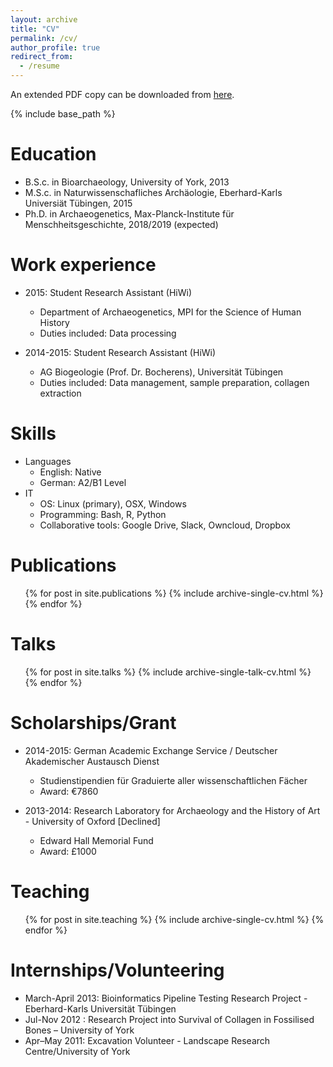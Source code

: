 ```yaml
---
layout: archive
title: "CV"
permalink: /cv/
author_profile: true
redirect_from:
  - /resume
---
```


An extended PDF copy can be downloaded from [here](https://docs.google.com/document/d/1_jQc-ZCjP8dU3cFGzg2hsiW05eeCWCk13qy0FaiXyxk/edit?usp=sharing).

{% include base_path %}

Education
======
* B.S.c. in Bioarchaeology, University of York, 2013
* M.S.c. in Naturwissenschafliches Archäologie, Eberhard-Karls Universiät Tübingen, 2015
* Ph.D. in Archaeogenetics, Max-Planck-Institute für Menschheitsgeschichte, 2018/2019 (expected)

Work experience
======
* 2015: Student Research Assistant (HiWi)
  * Department of Archaeogenetics, MPI for the Science of Human History
  * Duties included: Data processing

* 2014-2015: Student Research Assistant (HiWi)
  * AG Biogeologie (Prof. Dr. Bocherens), Universität Tübingen
  * Duties included: Data management, sample preparation, collagen extraction

Skills
======
* Languages
  * English: Native
  * German: A2/B1 Level
* IT
  * OS: Linux (primary), OSX, Windows
  * Programming: Bash, R, Python
  * Collaborative tools: Google Drive, Slack, Owncloud, Dropbox

Publications
======
  <ul>{% for post in site.publications %}
    {% include archive-single-cv.html %}
  {% endfor %}</ul>

Talks
======
  <ul>{% for post in site.talks %}
    {% include archive-single-talk-cv.html %}
  {% endfor %}</ul>

Scholarships/Grant
======
* 2014-2015: German Academic Exchange Service / Deutscher Akademischer Austausch Dienst
  * Studienstipendien für Graduierte aller wissenschaftlichen Fächer
  * Award: €7860

* 2013-2014: Research Laboratory for Archaeology and the History of Art - University of Oxford [Declined]
  * Edward Hall Memorial Fund
  * Award: £1000


Teaching
======
  <ul>{% for post in site.teaching %}
    {% include archive-single-cv.html %}
  {% endfor %}</ul>

Internships/Volunteering
======
* March-April 2013: Bioinformatics Pipeline Testing Research Project - Eberhard-Karls Universität Tübingen
* Jul-­Nov 2012	: Research Project into Survival of Collagen in Fossilised Bones – University of York
* Apr–May 2011: Excavation Volunteer -  Landscape Research Centre/University of York

